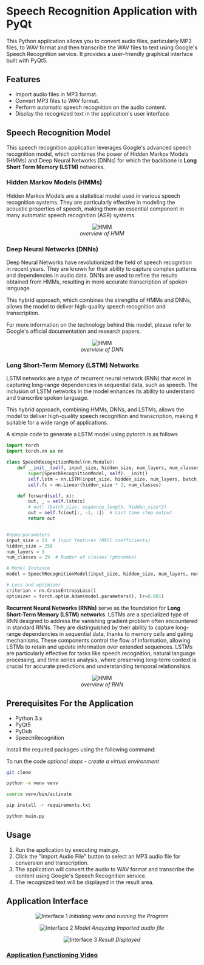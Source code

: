 # Speech Recognition Application with PyQt

This Python application allows you to convert audio files, particularly MP3 files, to WAV format and then transcribe the WAV files to text using Google's Speech Recognition service. It provides a user-friendly graphical interface built with PyQt5.

## Features

- Import audio files in MP3 format.
- Convert MP3 files to WAV format.
- Perform automatic speech recognition on the audio content.
- Display the recognized text in the application's user interface.


## Speech Recognition Model

This speech recognition application leverages Google's advanced speech recognition model, which combines the power of Hidden Markov Models (HMMs) and Deep Neural Networks (DNNs) for which the backbone is **Long Short Term Memory (LSTM)** networks.

### Hidden Markov Models (HMMs)

Hidden Markov Models are a statistical model used in various speech recognition systems. They are particularly effective in modeling the acoustic properties of speech, making them an essential component in many automatic speech recognition (ASR) systems.

<center>
 
![HMM](/public/HMM.png)  
 *overview of HMM*  
 </center>  

### Deep Neural Networks (DNNs)

Deep Neural Networks have revolutionized the field of speech recognition in recent years. They are known for their ability to capture complex patterns and dependencies in audio data. DNNs are used to refine the results obtained from HMMs, resulting in more accurate transcription of spoken language.

This hybrid approach, which combines the strengths of HMMs and DNNs, allows the model to deliver high-quality speech recognition and transcription.

For more information on the technology behind this model, please refer to Google's official documentation and research papers.

<center>
 
![HMM](/public/DNN.png)  
 *overview of DNN*  
 </center>  
 
### Long Short-Term Memory (LSTM) Networks

LSTM networks are a type of recurrent neural network (RNN) that excel in capturing long-range dependencies in sequential data, such as speech. The inclusion of LSTM networks in the model enhances its ability to understand and transcribe spoken language.

This hybrid approach, combining HMMs, DNNs, and LSTMs, allows the model to deliver high-quality speech recognition and transcription, making it suitable for a wide range of applications.


A simple code to generate a LSTM model using pytorch is as follows  

```python
import torch
import torch.nn as nn

class SpeechRecognitionModel(nn.Module):
    def __init__(self, input_size, hidden_size, num_layers, num_classes):
        super(SpeechRecognitionModel, self).__init()
        self.lstm = nn.LSTM(input_size, hidden_size, num_layers, batch_first=True, bidirectional=True)
        self.fc = nn.Linear(hidden_size * 2, num_classes)

    def forward(self, x):
        out, _ = self.lstm(x)
        # out: (batch_size, sequence_length, hidden_size*2)
        out = self.fc(out[:, -1, :])  # Last time step output
        return out


#hyperparameters
input_size = 13  # Input features (MFCC coefficients)
hidden_size = 256
num_layers = 3
num_classes = 29  # Number of classes (phonemes)

# Model Instance
model = SpeechRecognitionModel(input_size, hidden_size, num_layers, num_classes)

# Loss and optimizer
criterion = nn.CrossEntropyLoss()
optimizer = torch.optim.Adam(model.parameters(), lr=0.001)
```
**Recurrent Neural Networks (RNNs)** serve as the foundation for **Long Short-Term Memory (LSTM) networks**. LSTMs are a specialized type of RNN designed to address the vanishing gradient problem often encountered in standard RNNs. They are distinguished by their ability to capture long-range dependencies in sequential data, thanks to memory cells and gating mechanisms. These components control the flow of information, allowing LSTMs to retain and update information over extended sequences. LSTMs are particularly effective for tasks like speech recognition, natural language processing, and time series analysis, where preserving long-term context is crucial for accurate predictions and understanding temporal relationships.

<center>
 
![HMM](/public/RNN.png)  
 *overview of RNN*  
 </center> 

## Prerequisites For the Application

- Python 3.x
- PyQt5
- PyDub
- SpeechRecognition

Install the required packages using the following command:

To run the code
*optional steps - create a virtual environment*

```bash
git clone

python -m venv venv

source venv/bin/activate

pip install -r requirements.txt

python main.py
```

## Usage

1. Run the application by executing main.py.
2. Click the "Import Audio File" button to select an MP3 audio file for conversion and transcription.
3. The application will convert the audio to WAV format and transcribe the content using Google's Speech Recognition service.
4. The recognized text will be displayed in the result area.

## Application Interface

<center>
 
![Interface 1](/public/SS1.png)
 *Initiating venv and running the Program* 

 </center> 

<center>
 
![Interface 2](/public/SS2.png)
 *Model Anayzing Imported audio file* 

 </center> 

<center>
 
![Interface 3](/public/SS3.png)
 *Result Displayed* 

 </center> 
 

### [Application Functioning Video](/public/demo.mkv)